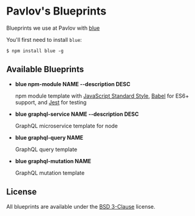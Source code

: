 # Pavlov's Blueprints

Blueprints we use at Pavlov with [blue](https://github.com/pavlovml/blue)

You'll first need to install `blue`:

    $ npm install blue -g

## Available Blueprints

* **blue npm-module NAME --description DESC**

  npm module template with [JavaScript Standard Style](https://github.com/feross/standard), [Babel](https://babeljs.io/) for ES6+ support, and [Jest](http://facebook.github.io/jest/) for testing

* **blue graphql-service NAME --description DESC**

  GraphQL microservice template for node

* **blue graphql-query NAME**

  GraphQL query template

* **blue graphql-mutation NAME**

  GraphQL mutation template

## License

All blueprints are available under the [BSD 3-Clause](https://github.com/pavlovml/blueprints/blob/master/LICENSE) license.
